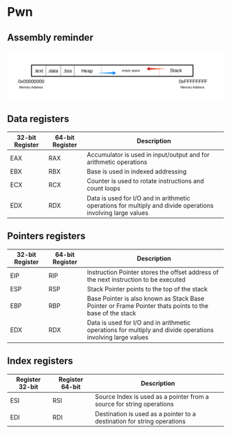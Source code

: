 # Pwn

## Assembly reminder

![bof_1](./assets/bof_1.png)

## Data registers

| 32-bit Register | 64-bit Register | Description                                                                                                 |
| --------------- | --------------- | ----------------------------------------------------------------------------------------------------------- |
| EAX             | RAX             | Accumulator is used in input/output and for arithmetic operations                                           |
| EBX             | RBX             | Base is used in indexed addressing                                                                          |
| ECX             | RCX             | Counter is used to rotate instructions and count loops                                                      |
| EDX             | RDX             | Data is used for I/O and in arithmetic operations for multiply and divide operations involving large values |

## Pointers registers

| 32-bit Register | 64-bit Register | Description                                                                                                 |
| --------------- | --------------- | ----------------------------------------------------------------------------------------------------------- |
| EIP             | RIP             | Instruction Pointer stores the offset address of the next instruction to be executed                        |
| ESP             | RSP             | Stack Pointer points to the top of the stack                                                                |
| EBP             | RBP             | Base Pointer is also known as Stack Base Pointer or Frame Pointer thats points to the base of the stack     |
| EDX             | RDX             | Data is used for I/O and in arithmetic operations for multiply and divide operations involving large values |

## Index registers

| Register 32-bit | Register 64-bit | Description                                                             |
| --------------- | --------------- | ----------------------------------------------------------------------- |
| ESI             | RSI             | Source Index is used as a pointer from a source for string operations   |
| EDI             | RDI             | Destination is used as a pointer to a destination for string operations |